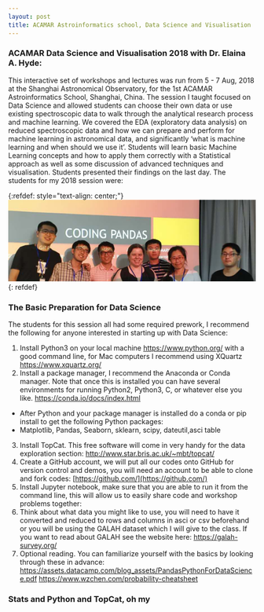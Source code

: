 ```yaml
---
layout: post
title: ACAMAR Astroinformatics school, Data Science and Visualisation
---
```

### ACAMAR Data Science and Visualisation 2018 with Dr. Elaina A. Hyde: 

This interactive set of workshops and lectures was run from 5 - 7 Aug, 2018 at the Shanghai Astronomical Observatory, for the 1st ACAMAR Astroinformatics School, Shanghai, China. The session I taught focused on Data Science and allowed students can choose their own data or use existing spectroscopic data to walk through the analytical research process and machine learning. We covered the EDA (exploratory data analysis) on reduced spectroscopic data and how we can prepare and perform for machine learning in astronomical data, and significantly ‘what is machine learning and when should we use it’. Students will learn basic Machine Learning concepts and how to apply them correctly with a Statistical approach as well as some discussion of advanced techniques and visualisation. Students presented their findings on the last day. The students for my 2018 session were:

{:refdef: style="text-align: center;"}
![optional caption text](../images/CodingPandas.png)
{: refdef}

### The Basic Preparation for Data Science

The students for this session all had some required prework, I recommend the following for anyone interested in starting up with Data Science:
1. Install Python3 on your local machine https://www.python.org/  with a good command line, for Mac computers I recommend using XQuartz https://www.xquartz.org/ 
2. Install a package manager, I recommend the Anaconda or Conda manager. Note that once this is installed you can have several environments for running Python2, Python3, C, or whatever else you like. https://conda.io/docs/index.html 
+ After Python and your package manager is installed do a conda or pip install to get the following Python packages:
+ Matplotlib, Pandas, Seaborn, sklearn, scipy, dateutil,asci table
3. Install TopCat. This free software will come in very handy for the data exploration section: http://www.star.bris.ac.uk/~mbt/topcat/ 
4. Create a GitHub account, we will put all our codes onto GitHub for version control and demos, you will need an account to be able to clone and fork codes: [https://github.com/](https://github.com/)
5. Install Jupyter notebook, make sure that you are able to run it from the command line, this will allow us to easily share code and workshop problems together: 
6. Think about what data you might like to use, you will need to have it converted and reduced to rows and columns in asci or csv beforehand or you will be using the GALAH dataset which I will give to the class. If you want to read about GALAH see the website here: https://galah-survey.org/ 
7. Optional reading. You can familiarize yourself with the basics by looking through these in advance:
https://assets.datacamp.com/blog_assets/PandasPythonForDataScience.pdf
https://www.wzchen.com/probability-cheatsheet

### Stats and Python and TopCat, oh my

<!-- Next you can update your site name, avatar and other options using the _config.yml file in the root of your repository (shown below). -->

<!--
![_config.yml]({{ site.baseurl }}/images/config.png)
The easiest way to make your first post is to edit this one. Go into /_posts/ and update the Hello World markdown file. For more instructions head over to the [Jekyll Now repository](https://github.com/barryclark/jekyll-now) on GitHub.
-->
